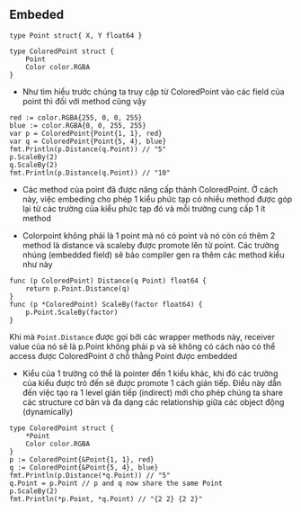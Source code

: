 ## Embeded 
```
type Point struct{ X, Y float64 }

type ColoredPoint struct {
    Point
    Color color.RGBA
}
```

- Như tìm hiểu trước chúng ta truy cập từ ColoredPoint vào các field của point thì đối với method cũng vậy

```
red := color.RGBA{255, 0, 0, 255}
blue := color.RGBA{0, 0, 255, 255}
var p = ColoredPoint{Point{1, 1}, red}
var q = ColoredPoint{Point{5, 4}, blue}
fmt.Println(p.Distance(q.Point)) // "5"
p.ScaleBy(2)
q.ScaleBy(2)
fmt.Println(p.Distance(q.Point)) // "10"
```
- Các method của point đã được nâng cấp thành ColoredPoint. Ở cách này, việc embeding cho phép 1 kiểu phức tạp có nhiều method được góp lại từ các trường của kiểu phức tạp đó và mỗi trường cung cấp 1 ít method

- Colorpoint không phải là 1 point mà nó có point và nó còn có thêm 2 method là distance và scaleby được promote lên từ point. Các trường nhúng (embedded field) sẽ bảo compiler gen ra thêm các method kiểu như này

```
func (p ColoredPoint) Distance(q Point) float64 {
    return p.Point.Distance(q)
}
func (p *ColoredPoint) ScaleBy(factor float64) {
    p.Point.ScaleBy(factor)
}
```

Khi mà `Point.Distance` được gọi bởi các wrapper methods này, receiver value của nó sẽ là p.Point không phải p và sẽ không có cách nào có thể access được ColoredPoint ở chỗ thằng Point được embedded

- Kiểu của 1 trường có thể là pointer đến 1 kiểu khác, khi đó các trường của kiểu được trỏ đến sẽ được promote 1 cách gián tiếp. Điều này dẫn đến việc tạo ra 1 level gián tiếp (indirect) mới cho phép chúng ta share các structure cơ bản và đa dạng các relationship giữa các object động (dynamically)

```
type ColoredPoint struct {
    *Point
    Color color.RGBA
}
p := ColoredPoint{&Point{1, 1}, red}
q := ColoredPoint{&Point{5, 4}, blue}
fmt.Println(p.Distance(*q.Point)) // "5"
q.Point = p.Point // p and q now share the same Point
p.ScaleBy(2)
fmt.Println(*p.Point, *q.Point) // "{2 2} {2 2}"
```
